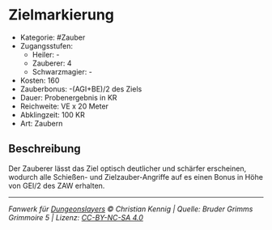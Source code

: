 # Zielmarkierung

- Kategorie: #Zauber
- Zugangsstufen:
  - Heiler: -
  - Zauberer: 4
  - Schwarzmagier: -
- Kosten: 160
- Zauberbonus: -(AGI+BE)/2 des Ziels
- Dauer: Probenergebnis in KR
- Reichweite: VE x 20 Meter
- Abklingzeit: 100 KR
- Art: Zaubern

## Beschreibung

Der Zauberer lässt das Ziel optisch deutlicher und schärfer erscheinen, wodurch alle Schießen- und Zielzauber-Angriffe auf es einen Bonus in Höhe von GEI/2 des ZAW erhalten.

---

_Fanwerk für [Dungeonslayers](https://www.dungeonslayers.net/) © Christian Kennig | Quelle: Bruder Grimms Grimmoire 5 | Lizenz: [CC-BY-NC-SA 4.0](https://creativecommons.org/licenses/by-nc-sa/4.0/deed.de)_
